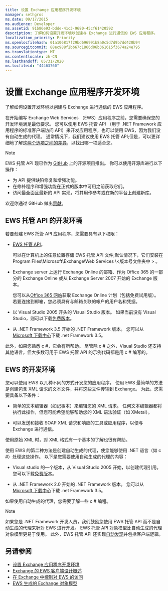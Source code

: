 ```yaml
---
title: 设置 Exchange 应用程序开发环境
manager: sethgros
ms.date: 09/17/2015
ms.audience: Developer
ms.assetid: 91b86e93-bdde-41c3-9680-45cf61420592
description: 了解如何设置开发环境以创建与 Exchange 进行通信的 EWS 应用程序。
localization_priority: Priority
ms.openlocfilehash: 01a106817f29bd696991b8a0c5d7d9b7dd420b94
ms.sourcegitcommit: 88ec988f2bb67c1866d06b361615f3674a24e795
ms.translationtype: MT
ms.contentlocale: zh-CN
ms.lasthandoff: 05/31/2020
ms.locfileid: "44463760"
---
```

# <a name="setting-up-your-exchange-application-development-environment"></a>设置 Exchange 应用程序开发环境

了解如何设置开发环境以创建与 Exchange 进行通信的 EWS 应用程序。
  
在开始编写 Exchange Web Services （EWS）应用程序之前，您需要确保您的开发环境满足最低要求。 您可以使用 EWS 托管 API （用于 .NET Framework 应用程序的标准客户端访问 API）来开发应用程序，也可以使用 EWS，因为我们没有自动生成的代理。 通常情况下，我们建议使用 EWS 托管 API;但是，可以更详细地了解这[两个选项之间的差异](ews-client-design-overview-for-exchange.md)，以找出哪一项适合您。 
  
> [!NOTE]
> EWS 托管 API 现已作为 [GitHub](https://github.com/officedev/ews-managed-api) 上的开源项目推出。 你可以使用开源库进行以下操作： 
> - 为 API 提供缺陷修复和增强功能。 
> - 在修补程序和增强功能在正式的版本中可用之前获取它们。 
> - 访问最全面且最新的 API 实现，将其用作参考或在新的平台上创建新库。
> 
>  欢迎你通过 GitHub 做出[贡献](https://github.com/OfficeDev/ews-managed-api/blob/master/CONTRIBUTING.md)。 
  
## <a name="development-environment-for-the-ews-managed-api"></a>EWS 托管 API 的开发环境
<a name="bk_EWSMA"> </a>

若要创建 EWS 托管 API 应用程序，您需要具有以下权限：
  
- [EWS 托管 API](https://aka.ms/ews-managed-api-readme)。 
    
    可以在计算机上的任意位置存储 EWS 托管 API 文件;默认情况下，它们安装在 Program Files\Microsoft\Exchange\Web Services \\<版本号文件夹中 \> 。
    
- Exchange server 上运行 Exchange Online 的邮箱、作为 Office 365 的一部分的 Exchange Online 或从 Exchange Server 2007 开始的 Exchange 版本。 
    
    您可以从[Office 365 网站](https://office.microsoft.com/business/compare-office-365-for-business-plans-FX102918419.aspx#fbid=1tsGNIE7e3a)获取 Exchange Online 计划（包括免费试用版）。 若要连接到邮箱，您必须具有与邮箱关联的帐户的用户名和凭据。

    
- 以 Visual Studio 2005 开头的 Visual Studio 版本。 如果当前没有 Visual Studio，则可以下载[免费版本](https://visualstudio.microsoft.com/)。
    
- 从 .NET Framework 3.5 开始的 .NET Framework 版本。 您可以从[Microsoft 下载中心](https://go.microsoft.com/fwlink/?LinkId=191777)下载 .net Framework 3.5。
    
此外，如果您熟悉 c #，它会有所帮助。 尽管除 c # 之外，Visual Studio 还支持其他语言，但大多数可用于 EWS 托管 API 的示例代码都是用 c # 编写的。
  
## <a name="development-environment-for-ews"></a>EWS 的开发环境
<a name="bk_EWS"> </a>

您可以使用 EWS 以几种不同的方式开发您的应用程序。 使用 EWS 最简单的方法是创建包含 XML 请求的文本文件，并将这些文件传输到 Exchange。 为此，您需要具备以下条件： 
  
- 简单的文本编辑器（如记事本）来编辑您的 XML 请求。 任何文本编辑器都将执行此操作，但您可能希望能够帮助您的 XML 语法验证（如 XMetal）。
    
- 可以发送和接收 SOAP XML 请求和响应的工具或应用程序，以便与 Exchange 进行通信。
    
使用原始 XML 时，对 XML 格式有一个基本的了解也很有帮助。
  
使用 EWS 的第二种方法是创建自动生成的代理，使您能够使用 .NET 语言（如 c #）处理这些操作。 以下是您需要使用自动生成的代理的内容：
  
- Visual studio 的一个版本，从 Visual Studio 2005 开始，以创建代理引用。 您可以下载[免费版本](https://visualstudio.microsoft.com/)。
    
- 从 .NET Framework 2.0 开始的 .NET Framework 版本。 您可以从[Microsoft 下载中心](https://go.microsoft.com/fwlink/?LinkId=191777)下载 .net Framework 3.5。
    
如果使用自动生成的代理，您需要了解一些 c # 编程。
  
> [!NOTE]
> 如果您是 .NET Framework 开发人员，我们鼓励您使用 EWS 托管 API 而不是自动生成的代理来针对 EWS 进行开发。 EWS 托管 API 对象模型比自动生成的代理对象模型更易于使用。 此外，EWS 托管 API 还实现[自动发现](autodiscover-for-exchange.md)并包括客户端逻辑。 
  
## <a name="see-also"></a>另请参阅

- [设置 Exchange 应用程序开发环境](setting-up-your-exchange-application-development-environment.md)   
- [Exchange 的 EWS 客户端设计概述](ews-client-design-overview-for-exchange.md)  
- [在 Exchange 中控制对 EWS 的访问](how-to-control-access-to-ews-in-exchange.md)  
- [EWS 生成的 Exchange 对象模型](https://msdn.microsoft.com/library/jj190899)
    
